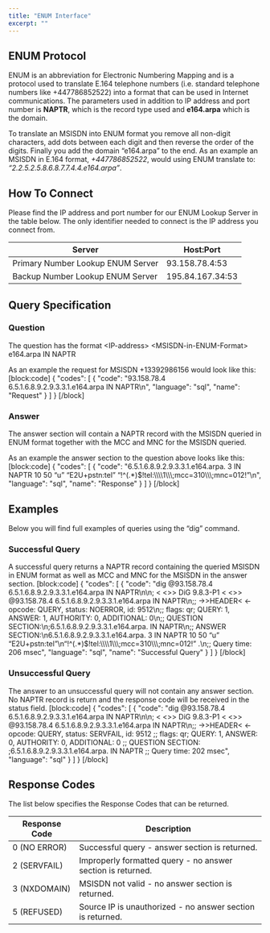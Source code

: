 ```yaml
---
title: "ENUM Interface"
excerpt: ""
---
```

## ENUM Protocol

ENUM is an abbreviation for Electronic Numbering Mapping and is a protocol used to translate E.164 telephone numbers (i.e. standard telephone numbers like +447786852522) into a format that can be used in Internet communications. The parameters used in addition to IP address and port number is **NAPTR**, which is the record type used and **e164.arpa** which is the domain.

To translate an MSISDN into ENUM format you remove all non-digit characters, add dots between each digit and then reverse the order of the digits. Finally you add the domain “e164.arpa” to the end. As an example an MSISDN in E.164 format, *+447786852522*, would using ENUM translate to: *“2.2.5.2.5.8.6.8.7.7.4.4.e164.arpa”*.

## How To Connect

Please find the IP address and port number for our ENUM Lookup Server in the table below. The only identifier needed to connect is the IP address you connect from.

|          Server                         |     Host:Port             |
| --------------------------------- | ---------------- |
| Primary Number Lookup ENUM Server | 93.158.78.4:53   |
| Backup Number Lookup ENUM Server  | 195.84.167.34:53 |

## Query Specification

### Question

The question has the format \<IP-address\> \<MSISDN-in-ENUM-Format\> e164.arpa IN NAPTR

As an example the request for MSISDN +13392986156 would look like this:
[block:code]
{
  "codes": [
    {
      "code": "93.158.78.4 6.5.1.6.8.9.2.9.3.3.1.e164.arpa IN NAPTR\n",
      "language": "sql",
      "name": "Request"
    }
  ]
}
[/block]
### Answer

The answer section will contain a NAPTR record with the MSISDN queried in ENUM format together with the MCC and MNC for the MSISDN queried.

As an example the answer section to the question above looks like this:
[block:code]
{
  "codes": [
    {
      "code": "6.5.1.6.8.9.2.9.3.3.1.e164.arpa. 3 IN NAPTR 10 50 “u” “E2U+pstn:tel” “!^(.*)$!tel:\\\\\\\\1\\\\\\;mcc=310\\\\\\;mnc=012!”\n",
      "language": "sql",
      "name": "Response"
    }
  ]
}
[/block]
## Examples

Below you will find full examples of queries using the “dig” command.

### Successful Query

A successful query returns a NAPTR record containing the queried MSISDN in ENUM format as well as MCC and MNC for the MSISDN in the answer section.
[block:code]
{
  "codes": [
    {
      "code": "dig @93.158.78.4 6.5.1.6.8.9.2.9.3.3.1.e164.arpa IN NAPTR\n\n; < <>> DiG 9.8.3-P1 < <>> @93.158.78.4 6.5.1.6.8.9.2.9.3.3.1.e164.arpa IN NAPTR\n;; ->>HEADER< <- opcode: QUERY, status: NOERROR, id: 9512\n;; flags: qr; QUERY: 1, ANSWER: 1, AUTHORITY: 0, ADDITIONAL: 0\n;; QUESTION SECTION:\n;6.5.1.6.8.9.2.9.3.3.1.e164.arpa. IN NAPTR\n;; ANSWER SECTION:\n6.5.1.6.8.9.2.9.3.3.1.e164.arpa. 3 IN NAPTR 10 50 “u” “E2U+pstn:tel”\n“!^(.*)$!tel:\\\\\\\\1\\\\\\;mcc=310\\\\\\;mnc=012!” .\n;; Query time: 206 msec",
      "language": "sql",
      "name": "Successful Query"
    }
  ]
}
[/block]
### Unsuccessful Query

The answer to an unsuccessful query will not contain any answer section. No NAPTR record is return and the response code will be received in the status field.
[block:code]
{
  "codes": [
    {
      "code": "dig @93.158.78.4 6.5.1.6.8.9.2.9.3.3.1.e164.arpa IN NAPTR\n\n; < <>> DiG 9.8.3-P1 < <>> @93.158.78.4 6.5.1.6.8.9.2.9.3.3.1.e164.arpa IN NAPTR\n;; ->>HEADER< <- opcode: QUERY, status: SERVFAIL, id: 9512 ;; flags: qr; QUERY: 1, ANSWER: 0, AUTHORITY: 0, ADDITIONAL: 0 ;; QUESTION SECTION: ;6.5.1.6.8.9.2.9.3.3.1.e164.arpa. IN NAPTR ;; Query time: 202 msec",
      "language": "sql"
    }
  ]
}
[/block]
## Response Codes

The list below specifies the Response Codes that can be returned.

|       Response Code            |                    Description                                         |
| ----------------- | ----------------------------------------------------------- |
| 0 (NO ERROR)      | Successful query - answer section is returned.              |
| 2 (SERVFAIL)      | Improperly formatted query - no answer section is returned. |
| 3 (NXDOMAIN)      | MSISDN not valid - no answer section is returned.           |
| 5 (REFUSED)       | Source IP is unauthorized - no answer section is returned.  |